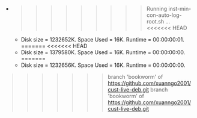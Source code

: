* >>>>>>>>> Running inst-min-con-auto-log-root.sh ...
<<<<<<< HEAD
  * Disk size = 1232652K. Space Used = 16K. Runtime = 00:00:00:01.
=======
<<<<<<< HEAD
  * Disk size = 1379580K. Space Used = 16K. Runtime = 00:00:00:00.
=======
  * Disk size = 1232656K. Space Used = 16K. Runtime = 00:00:00:00.
>>>>>>> branch 'bookworm' of https://github.com/xuanngo2001/cust-live-deb.git
>>>>>>> branch 'bookworm' of https://github.com/xuanngo2001/cust-live-deb.git
